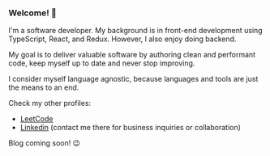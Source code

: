 ### Welcome! 🚀

I'm a software developer. My background is in front-end development using TypeScript, React, and Redux. However, I also enjoy doing backend.

My goal is to deliver valuable software by authoring clean and performant code, keep myself up to date and never stop improving.

I consider myself language agnostic, because languages and tools are just the means to an end.

Check my other profiles:
- [LeetCode](https://leetcode.com/nathanades/)
- [Linkedin](linkedin.com/in/thanosades) (contact me there for business inquiries or collaboration)

Blog coming soon! 😉
